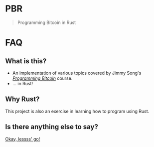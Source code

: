 # PBR

> Programming Bitcoin in Rust

# FAQ

## What is this?

- An implementation of various topics covered by Jimmy Song's
  [_Programming Bitcoin_](https://programmingbitcoin.com) course.
- ... in Rust!

## Why Rust?

This project is also an exercise in learning how to program using Rust.

## Is there anything else to say?

[Okay, lessss' go!](https://www.youtube.com/watch?v=AWM5ZNdWlqw)
